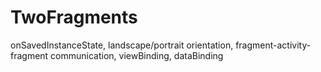# TwoFragments
onSavedInstanceState, landscape/portrait orientation, fragment-activity-fragment communication, viewBinding, dataBinding
